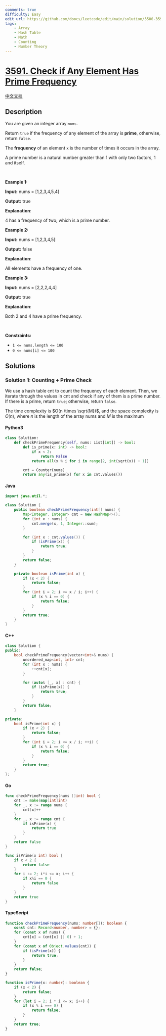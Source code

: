 ```yaml
---
comments: true
difficulty: Easy
edit_url: https://github.com/doocs/leetcode/edit/main/solution/3500-3599/3591.Check%20if%20Any%20Element%20Has%20Prime%20Frequency/README_EN.md
tags:
    - Array
    - Hash Table
    - Math
    - Counting
    - Number Theory
---
```


<!-- problem:start -->

# [3591. Check if Any Element Has Prime Frequency](https://leetcode.com/problems/check-if-any-element-has-prime-frequency)

[中文文档](/solution/3500-3599/3591.Check%20if%20Any%20Element%20Has%20Prime%20Frequency/README.md)

## Description

<!-- description:start -->

<p>You are given an integer array <code>nums</code>.</p>

<p>Return <code>true</code> if the frequency of any element of the array is <strong>prime</strong>, otherwise, return <code>false</code>.</p>

<p>The <strong>frequency</strong> of an element <code>x</code> is the number of times it occurs in the array.</p>

<p>A prime number is a natural number greater than 1 with only two factors, 1 and itself.</p>

<p>&nbsp;</p>
<p><strong class="example">Example 1:</strong></p>

<div class="example-block">
<p><strong>Input:</strong> <span class="example-io">nums = [1,2,3,4,5,4]</span></p>

<p><strong>Output:</strong> <span class="example-io">true</span></p>

<p><strong>Explanation:</strong></p>

<p>4 has a frequency of two, which is a prime number.</p>
</div>

<p><strong class="example">Example 2:</strong></p>

<div class="example-block">
<p><strong>Input:</strong> <span class="example-io">nums = [1,2,3,4,5]</span></p>

<p><strong>Output:</strong> <span class="example-io">false</span></p>

<p><strong>Explanation:</strong></p>

<p>All elements have a frequency of one.</p>
</div>

<p><strong class="example">Example 3:</strong></p>

<div class="example-block">
<p><strong>Input:</strong> <span class="example-io">nums = [2,2,2,4,4]</span></p>

<p><strong>Output:</strong> <span class="example-io">true</span></p>

<p><strong>Explanation:</strong></p>

<p>Both 2 and 4 have a prime frequency.</p>
</div>

<p>&nbsp;</p>
<p><strong>Constraints:</strong></p>

<ul>
	<li><code>1 &lt;= nums.length &lt;= 100</code></li>
	<li><code>0 &lt;= nums[i] &lt;= 100</code></li>
</ul>

<!-- description:end -->

## Solutions

<!-- solution:start -->

### Solution 1: Counting + Prime Check

We use a hash table $\text{cnt}$ to count the frequency of each element. Then, we iterate through the values in $\text{cnt}$ and check if any of them is a prime number. If there is a prime, return `true`; otherwise, return `false`.

The time complexity is $O(n \times \sqrt{M})$, and the space complexity is $O(n)$, where $n$ is the length of the array $\text{nums}$ and $M$ is the maximum

<!-- tabs:start -->

#### Python3

```python
class Solution:
    def checkPrimeFrequency(self, nums: List[int]) -> bool:
        def is_prime(x: int) -> bool:
            if x < 2:
                return False
            return all(x % i for i in range(2, int(sqrt(x)) + 1))

        cnt = Counter(nums)
        return any(is_prime(x) for x in cnt.values())
```

#### Java

```java
import java.util.*;

class Solution {
    public boolean checkPrimeFrequency(int[] nums) {
        Map<Integer, Integer> cnt = new HashMap<>();
        for (int x : nums) {
            cnt.merge(x, 1, Integer::sum);
        }

        for (int x : cnt.values()) {
            if (isPrime(x)) {
                return true;
            }
        }
        return false;
    }

    private boolean isPrime(int x) {
        if (x < 2) {
            return false;
        }
        for (int i = 2; i <= x / i; i++) {
            if (x % i == 0) {
                return false;
            }
        }
        return true;
    }
}
```

#### C++

```cpp
class Solution {
public:
    bool checkPrimeFrequency(vector<int>& nums) {
        unordered_map<int, int> cnt;
        for (int x : nums) {
            ++cnt[x];
        }

        for (auto& [_, x] : cnt) {
            if (isPrime(x)) {
                return true;
            }
        }
        return false;
    }

private:
    bool isPrime(int x) {
        if (x < 2) {
            return false;
        }
        for (int i = 2; i <= x / i; ++i) {
            if (x % i == 0) {
                return false;
            }
        }
        return true;
    }
};
```

#### Go

```go
func checkPrimeFrequency(nums []int) bool {
	cnt := make(map[int]int)
	for _, x := range nums {
		cnt[x]++
	}
	for _, x := range cnt {
		if isPrime(x) {
			return true
		}
	}
	return false
}

func isPrime(x int) bool {
	if x < 2 {
		return false
	}
	for i := 2; i*i <= x; i++ {
		if x%i == 0 {
			return false
		}
	}
	return true
}
```

#### TypeScript

```ts
function checkPrimeFrequency(nums: number[]): boolean {
    const cnt: Record<number, number> = {};
    for (const x of nums) {
        cnt[x] = (cnt[x] || 0) + 1;
    }
    for (const x of Object.values(cnt)) {
        if (isPrime(x)) {
            return true;
        }
    }
    return false;
}

function isPrime(x: number): boolean {
    if (x < 2) {
        return false;
    }
    for (let i = 2; i * i <= x; i++) {
        if (x % i === 0) {
            return false;
        }
    }
    return true;
}
```

<!-- tabs:end -->

<!-- solution:end -->

<!-- problem:end -->
